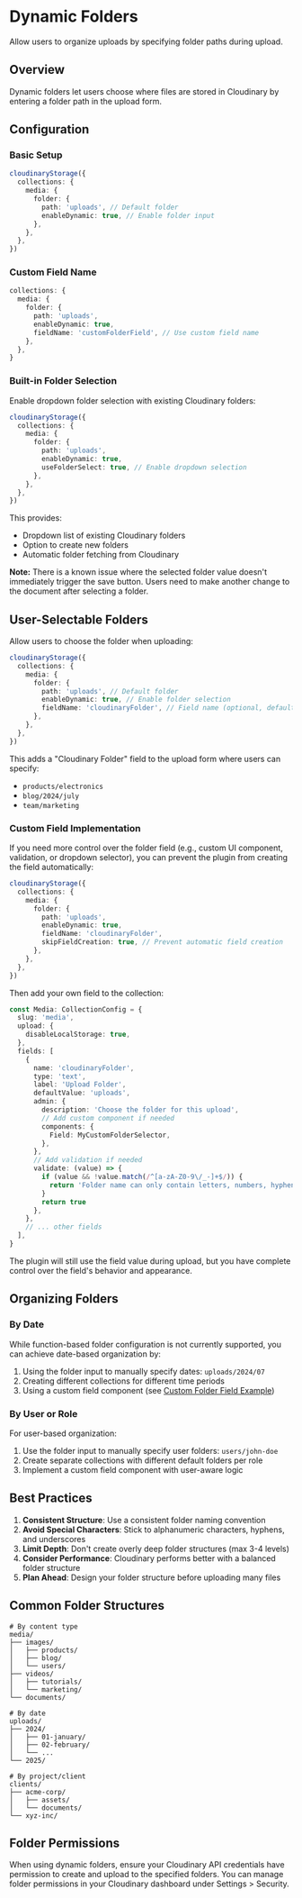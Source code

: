 # Dynamic Folders

Allow users to organize uploads by specifying folder paths during upload.

## Overview

Dynamic folders let users choose where files are stored in Cloudinary by entering a folder path in the upload form.

## Configuration

### Basic Setup

```typescript
cloudinaryStorage({
  collections: {
    media: {
      folder: {
        path: 'uploads', // Default folder
        enableDynamic: true, // Enable folder input
      },
    },
  },
})
```

### Custom Field Name

```typescript
collections: {
  media: {
    folder: {
      path: 'uploads',
      enableDynamic: true,
      fieldName: 'customFolderField', // Use custom field name
    },
  },
}
```

### Built-in Folder Selection

Enable dropdown folder selection with existing Cloudinary folders:

```typescript
cloudinaryStorage({
  collections: {
    media: {
      folder: {
        path: 'uploads',
        enableDynamic: true,
        useFolderSelect: true, // Enable dropdown selection
      },
    },
  },
})
```

This provides:
- Dropdown list of existing Cloudinary folders
- Option to create new folders
- Automatic folder fetching from Cloudinary

**Note:** There is a known issue where the selected folder value doesn't immediately trigger the save button. Users need to make another change to the document after selecting a folder.

## User-Selectable Folders

Allow users to choose the folder when uploading:

```typescript
cloudinaryStorage({
  collections: {
    media: {
      folder: {
        path: 'uploads', // Default folder
        enableDynamic: true, // Enable folder selection
        fieldName: 'cloudinaryFolder', // Field name (optional, defaults to 'cloudinaryFolder')
      },
    },
  },
})
```

This adds a "Cloudinary Folder" field to the upload form where users can specify:
- `products/electronics`
- `blog/2024/july`
- `team/marketing`

### Custom Field Implementation

If you need more control over the folder field (e.g., custom UI component, validation, or dropdown selector), you can prevent the plugin from creating the field automatically:

```typescript
cloudinaryStorage({
  collections: {
    media: {
      folder: {
        path: 'uploads',
        enableDynamic: true,
        fieldName: 'cloudinaryFolder',
        skipFieldCreation: true, // Prevent automatic field creation
      },
    },
  },
})
```

Then add your own field to the collection:

```typescript
const Media: CollectionConfig = {
  slug: 'media',
  upload: {
    disableLocalStorage: true,
  },
  fields: [
    {
      name: 'cloudinaryFolder',
      type: 'text',
      label: 'Upload Folder',
      defaultValue: 'uploads',
      admin: {
        description: 'Choose the folder for this upload',
        // Add custom component if needed
        components: {
          Field: MyCustomFolderSelector,
        },
      },
      // Add validation if needed
      validate: (value) => {
        if (value && !value.match(/^[a-zA-Z0-9\/_-]+$/)) {
          return 'Folder name can only contain letters, numbers, hyphens, underscores, and slashes'
        }
        return true
      },
    },
    // ... other fields
  ],
}
```

The plugin will still use the field value during upload, but you have complete control over the field's behavior and appearance.

## Organizing Folders

### By Date

While function-based folder configuration is not currently supported, you can achieve date-based organization by:

1. Using the folder input to manually specify dates: `uploads/2024/07`
2. Creating different collections for different time periods
3. Using a custom field component (see [Custom Folder Field Example](./custom-folder-field-example.md))

### By User or Role

For user-based organization:

1. Use the folder input to manually specify user folders: `users/john-doe`
2. Create separate collections with different default folders per role
3. Implement a custom field component with user-aware logic

## Best Practices

1. **Consistent Structure**: Use a consistent folder naming convention
2. **Avoid Special Characters**: Stick to alphanumeric characters, hyphens, and underscores
3. **Limit Depth**: Don't create overly deep folder structures (max 3-4 levels)
4. **Consider Performance**: Cloudinary performs better with a balanced folder structure
5. **Plan Ahead**: Design your folder structure before uploading many files

## Common Folder Structures

```
# By content type
media/
├── images/
│   ├── products/
│   ├── blog/
│   └── users/
├── videos/
│   ├── tutorials/
│   └── marketing/
└── documents/

# By date
uploads/
├── 2024/
│   ├── 01-january/
│   ├── 02-february/
│   └── ...
└── 2025/

# By project/client
clients/
├── acme-corp/
│   ├── assets/
│   └── documents/
└── xyz-inc/
```

## Folder Permissions

When using dynamic folders, ensure your Cloudinary API credentials have permission to create and upload to the specified folders. You can manage folder permissions in your Cloudinary dashboard under Settings > Security.